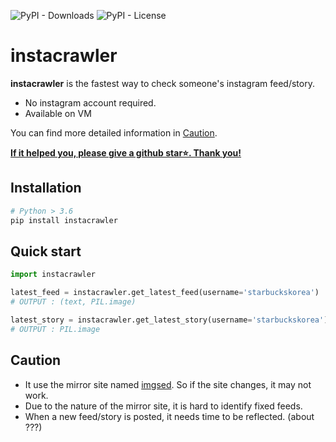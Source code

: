 ![PyPI - Downloads](https://img.shields.io/pypi/dm/instacrawler)
![PyPI - License](https://img.shields.io/pypi/l/instacrawler?color=blue)

# instacrawler
**instacrawler** is the fastest way to check someone's instagram feed/story.
- No instagram account required.
- Available on VM

You can find more detailed information in [Caution](#caution).

**<ins>If it helped you, please give a github star⭐️. Thank you!</ins>**


## Installation
```bash
# Python > 3.6
pip install instacrawler
```

## Quick start
```py
import instacrawler

latest_feed = instacrawler.get_latest_feed(username='starbuckskorea')
# OUTPUT : (text, PIL.image)

latest_story = instacrawler.get_latest_story(username='starbuckskorea')
# OUTPUT : PIL.image
```

## Caution
- It use the mirror site named [imgsed](https://imgsed.com/). So if the site changes, it may not work.
- Due to the nature of the mirror site, it is hard to identify fixed feeds.
- When a new feed/story is posted, it needs time to be reflected. (about ???)
